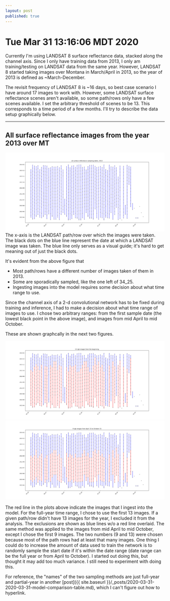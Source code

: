 ```yaml
---
layout: post
published: true
---
```

# Tue Mar 31 13:16:06 MDT 2020

Currently I'm using LANDSAT 8 surface reflectance data, stacked along the channel axis.
Since I only have training data from 2013, I only am training/testing on LANDSAT data from the same
year. However, LANDSAT 8 started taking images over Montana in March/April in 2013, so the year of
2013 is defined as ~March-December.

The revisit frequency of LANDSAT 8 is ~16 days, so best case scenario I have around 17 images to
work with. However, some LANDSAT surface reflectance scenes aren't available, so some path/rows only
have a few scenes available. I set the arbitrary threshold of scenes to be 13. This corresponds to a
time period of a few months. I'll try to describe the data setup graphically below.

---
## All surface reflectance images from the year 2013 over MT

![](/assets/img/data-comparison/all_sampling_dates.png)
The x-axis is the LANDSAT path/row over which the images were taken. The black dots on the blue line
represent the date at which a LANDSAT image was taken. The blue line only serves as a visual guide;
it's hard to get meaning out of just the black dots. 

It's evident from the above figure that 

- Most path/rows have a different number of images taken of them in 2013.
- Some are sporadically sampled, like the one left of 34_25.
- Ingesting images into the model requires some decision about what time range to use.

Since the channel axis of a 2-d convolutional network has to be fixed during training and inference,
I had to make a decision about what time range of images to use. I chose two arbitrary ranges: from
the first sample date (the lowest black point in the above image), and images from mid April to mid
October.

These are shown graphcally in the next two figures.


![](/assets/img/data-comparison/from_beginning_13_images.png)
![](/assets/img/data-comparison/april_to_october.png)

The red line in the plots above indicate the images that I ingest into the model. For the full-year
time range, I chose to use the first 13 images. If a given path/row didn't have 13 images for the
year, I excluded it from the analysis. The exclusions are shown as blue lines w/o a red line
overlaid.  The same method was applied to the images from mid April to mid October, except I chose
the first 9 images. The two numbers (9 and 13) were chosen because most of the path rows had at
least that many images. One thing I could do to increase the amount of data used to train the
network is to randomly sample the start date if it's within the date range (date range can be the
full year or from April to October). I started out doing this, but thought it may add too much
variance. I still need to experiment with doing this.

For reference, the "names" of the two sampling methods are just full-year and partial-year in
another [post]({{ site.baseurl }}/_posts/2020-03-31-2020-03-31-model-comparison-table.md), which I can't figure out how to hyperlink. 

